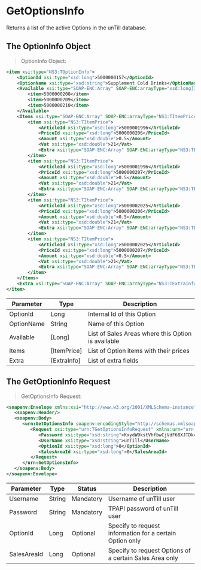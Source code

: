 # GetOptionsInfo

Returns a list of the active Options in the unTill database.

## The OptionInfo Object

> OptionInfo Object:

```xml
<item xsi:type="NS3:TOptionInfo">
    <OptionId xsi:type="xsd:long">5000000157</OptionId>
    <OptionName xsi:type="xsd:string">Supplement Cold Drinks</OptionName>
    <Available xsi:type="SOAP-ENC:Array" SOAP-ENC:arrayType="xsd:long[3]">
        <item>5000000208</item>
        <item>5000000209</item>
        <item>5000000210</item>
    </Available>
    <Items xsi:type="SOAP-ENC:Array" SOAP-ENC:arrayType="NS3:TItemPrice[4]">
        <item xsi:type="NS3:TItemPrice">
            <ArticleId xsi:type="xsd:long">5000001996</ArticleId>
            <PriceId xsi:type="xsd:long">5000000206</PriceId>
            <Amount xsi:type="xsd:double">0.5</Amount>
            <Vat xsi:type="xsd:double">21</Vat>
            <Extra xsi:type="SOAP-ENC:Array" SOAP-ENC:arrayType="NS3:TExtraInfo[0]"/>
        </item>
        <item xsi:type="NS3:TItemPrice">
            <ArticleId xsi:type="xsd:long">5000001996</ArticleId>
            <PriceId xsi:type="xsd:long">5000000207</PriceId>
            <Amount xsi:type="xsd:double">0.5</Amount>
            <Vat xsi:type="xsd:double">21</Vat>
            <Extra xsi:type="SOAP-ENC:Array" SOAP-ENC:arrayType="NS3:TExtraInfo[0]"/>
        </item>
        <item xsi:type="NS3:TItemPrice">
            <ArticleId xsi:type="xsd:long">5000002025</ArticleId>
            <PriceId xsi:type="xsd:long">5000000206</PriceId>
            <Amount xsi:type="xsd:double">0.5</Amount>
            <Vat xsi:type="xsd:double">21</Vat>
            <Extra xsi:type="SOAP-ENC:Array" SOAP-ENC:arrayType="NS3:TExtraInfo[0]"/>
        </item>
        <item xsi:type="NS3:TItemPrice">
            <ArticleId xsi:type="xsd:long">5000002025</ArticleId>
            <PriceId xsi:type="xsd:long">5000000207</PriceId>
            <Amount xsi:type="xsd:double">0.5</Amount>
            <Vat xsi:type="xsd:double">21</Vat>
            <Extra xsi:type="SOAP-ENC:Array" SOAP-ENC:arrayType="NS3:TExtraInfo[0]"/>
        </item>
    </Items>
    <Extra xsi:type="SOAP-ENC:Array" SOAP-ENC:arrayType="NS3:TExtraInfo[0]"/>
</item>
```

Parameter | Type | Description
----------| ---- | -----------
OptionId | Long | Internal Id of this Option
OptionName | String | Name of this Option
Available | [Long] | List of Sales Areas where this Option is available
Items | [ItemPrice] | List of Option items with their prices
Extra | [ExtraInfo] | List of extra fields

## The GetOptionInfo Request

> GetOptionsInfo Request:

```xml
<soapenv:Envelope xmlns:xsi="http://www.w3.org/2001/XMLSchema-instance" xmlns:xsd="http://www.w3.org/2001/XMLSchema" xmlns:soapenv="http://schemas.xmlsoap.org/soap/envelope/" xmlns:urn="urn:TPAPIPosIntfU-ITPAPIPOS">
   <soapenv:Header/>
   <soapenv:Body>
      <urn:GetOptionsInfo soapenv:encodingStyle="http://schemas.xmlsoap.org/soap/encoding/">
         <Request xsi:type="urn:TGetOptionsInfoRequest" xmlns:urn="urn:TPAPIPosIntfU">
            <Password xsi:type="xsd:string">KxydW9kstVhfbwCjVdF68XJTDk4sKB</Password>
            <UserName xsi:type="xsd:string">unTill</UserName>
            <OptionId xsi:type="xsd:long">0</OptionId>
            <SalesAreaId xsi:type="xsd:long">0</SalesAreaId>
         </Request>
      </urn:GetOptionsInfo>
   </soapenv:Body>
</soapenv:Envelope>
```

Parameter | Type | Status | Description
---------- | ------- | ------- | -------
Username | String | Mandatory | Username of unTill user
Password | String | Mandatory | TPAPI password of unTill user
OptionId | Long | Optional | Specify to request information for a certain Option only
SalesAreaId | Long | Optional | Specify to request Options of a certain Sales Area only

